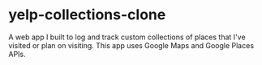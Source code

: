 # yelp-collections-clone
A web app I built to log and track custom collections of places that I've visited or plan on visiting. This app uses Google Maps and Google Places APIs.
